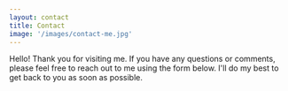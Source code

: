 ```yaml
---
layout: contact
title: Contact
image: '/images/contact-me.jpg'
---
```

Hello! Thank you for visiting me. If you have any questions or comments, please feel free to reach out to me using the form below. I'll do my best to get back to you as soon as possible.